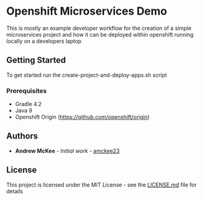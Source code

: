 # Openshift Microservices Demo

This is mostly an example developer workflow for the creation of a simple microservices project and how it can be deployed within openshift running locally on a developers laptop
## Getting Started

To get started run the create-project-and-deploy-apps.sh script

### Prerequisites

* Gradle 4.2
* Java 9
* Openshift Origin (https://github.com/openshift/origin)


## Authors

* **Andrew McKee** - *Initial work* - [amckee23](https://github.com/amckee23)

## License

This project is licensed under the MIT License - see the [LICENSE.md](LICENSE.md) file for details
